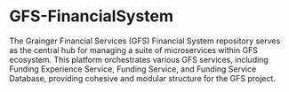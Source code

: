 # GFS-FinancialSystem
The Grainger Financial Services (GFS) Financial System  repository serves as the central hub for managing a suite of microservices within GFS ecosystem. This platform orchestrates various GFS services,  including Funding Experience Service, Funding Service, and Funding Service Database, providing cohesive and modular structure for the GFS project. 
